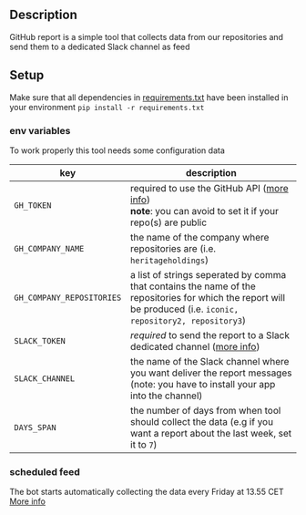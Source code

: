 ## Description
GitHub report is a simple tool that collects data from our repositories
and send them to a dedicated Slack channel as feed

## Setup
Make sure that all dependencies in [requirements.txt](requirements.txt) have been installed in your environment
`pip install -r requirements.txt`

### env variables
To work properly this tool needs some configuration data

| key                   | description                                                                                                                                                                                                                    |
|-----------------------|--------------------------------------------------------------------------------------------------------------------------------------------------------------------------------------------------------------------------------|
| `GH_TOKEN`             | required to use the GitHub API ([more info](https://docs.github.com/en/authentication/keeping-your-account-and-data-secure/creating-a-personal-access-token))<br/>**note**: you can avoid to set it if your repo(s) are public |
| `GH_COMPANY_NAME` | the name of the company where repositories are (i.e. `heritageholdings`)                                                                                                                                                       |
| `GH_COMPANY_REPOSITORIES`  | a list of strings seperated by comma that contains the name of the repositories for which the report will be produced (i.e. `iconic, repository2, repository3`)                                                                |
| `SLACK_TOKEN`         | *required* to send the report to a Slack dedicated channel ([more info](https://api.slack.com/apps))                                                                                                                           |
| `SLACK_CHANNEL`       | the name of the Slack channel where you want deliver the report messages (note: you have to install your app into the channel)                                                                                                 |
| `DAYS_SPAN`           | the number of days from when tool should collect the data (e.g if you want a report about the last week, set it to `7`)                                                                                                        |

### scheduled feed
The bot starts automatically collecting the data every Friday at 13.55 CET
[More info](/.github/workflows/scheduled_report.yml)